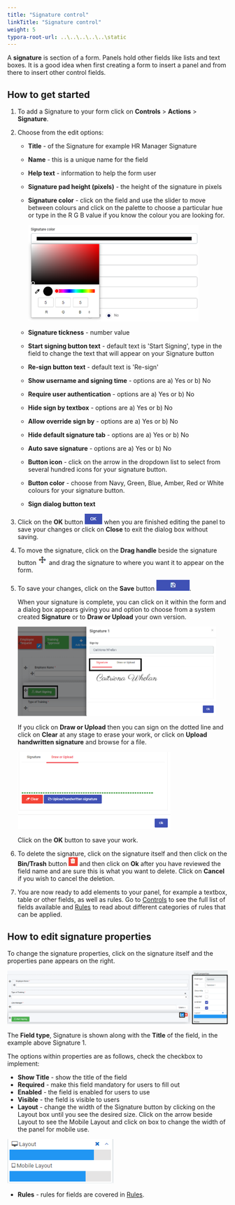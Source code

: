 ```yaml
---
title: "Signature control"
linkTitle: "Signature control"
weight: 5
typora-root-url: ..\..\..\..\..\static
---
```


A **signature** is section of a form. Panels hold other fields like lists and text boxes. It is a good idea when first creating a form to insert a panel and from there to insert other control fields.

 

## How to get started

1. To add a Signature to your form click on **Controls** > **Actions** > **Signature**.

2. Choose from the edit options:

   - **Title** - of the Signature for example HR Manager Signature

   - **Name** - this is a unique name for the field

   - **Help text** - information to help the form user

   - **Signature pad height (pixels)** - the height of the signature in pixels

   - **Signature color** - click on the field and use the slider to move between colours and click on the palette to choose a particular hue or type in the R G B value if you know the colour you are looking for.

     <img src="/images/sigcolor.png" alt="Signature colour" style="zoom:67%;" />

   - **Signature tickness** - number value

   - **Start signing button text** - default text is 'Start Signing', type in the field to change the text that will appear on your Signature button

   - **Re-sign button text** - default text is 'Re-sign'

   - **Show username and signing time** - options are a) Yes or b) No

   - **Require user authentication** - options are a) Yes or b) No

   - **Hide sign by textbox** - options are a) Yes or b) No

   - **Allow override sign by** - options are a) Yes or b) No

   - **Hide default signature tab** - options are a) Yes or b) No

   - **Auto save signature** - options are a) Yes or b) No

   - **Button icon** - click on the arrow in the dropdown list to select from several hundred icons for your signature button.

   - **Button color** - choose from Navy, Green, Blue, Amber, Red or White colours for your signature button.

   - **Sign dialog button text** 

4. Click on the **OK** button ![OK button](/images/ok.png) when you are finished editing the panel to save your changes or click on **Close** to exit the dialog box without saving.

4. To move the signature, click on the **Drag handle** beside the signature button  ![Move button](/images/move.png) and drag the signature to where you want it to appear on the form.

5. To save your changes, click on the **Save** button ![Save button](/images/saveprocess.png).

   When your signature is complete, you can click on it within the form and a dialog box appears giving you and option to choose from a system created **Signature** or to **Draw or Upload** your own version.

   <img src="/images/sigdecision.png" alt="Signature format" style="zoom:50%;" />

   If you click on **Draw or Upload** then you can sign on the dotted line and click on **Clear** at any stage to erase your work, or click on **Upload handwritten signature** and browse for a file. 

   <img src="/images/sigupload.png" alt="Signature upload" style="zoom:60%;" />

   Click on the **OK** button to save your work.

7. To delete the signature, click on the signature itself and then click on the **Bin/Trash** button ![Bin or Trash icon](images\binicon.png) and then click on **Ok** after you have reviewed the field name and are sure this is what you want to delete. Click on **Cancel** if you wish to cancel the deletion.

8. You are now ready to add elements to your panel, for example a textbox, table or other fields, as well as rules. Go to [Controls](fields/README.md) to see the full list of fields available and [Rules](rules/README.md) to read about different categories of rules that can be applied.

   


## How to edit signature properties

To change the signature properties, click on the signature itself and the properties pane appears on the right.

<img src="/images/sigproperties.png" alt="Signature properties" style="zoom:60%;" />

The **Field type**, Signature is shown along with the **Title** of the field, in the example above Signature 1.

The options within properties are as follows, check the checkbox to implement:

- **Show Title** - show the title of the field
- **Required** - make this field mandatory for users to fill out
- **Enabled** - the field is enabled for users to use
- **Visible** - the field is visible to users
- **Layout** - change the width of the Signature button by clicking on the Layout box until you see the desired size. Click on the arrow beside Layout to see the Mobile Layout and click on box to change the width of the panel for mobile use.

![Changing text box width](/images/textboxsize.png)

- **Rules** - rules for fields are covered in [Rules](/docs/platform/rules/). 